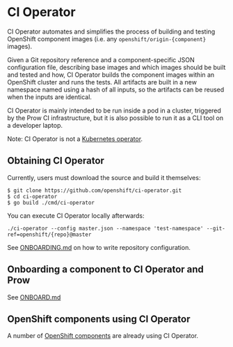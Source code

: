 # CI Operator

CI Operator automates and simplifies the process of building and testing
OpenShift component images (i.e. any `openshift/origin-{component}` images).

Given a Git repository reference and a component-specific JSON configuration
file, describing base images and which images should be built and tested and
how, CI Operator builds the component images within an OpenShift cluster and
runs the tests. All artifacts are built in a new namespace named using a hash of
all inputs, so the artifacts can be reused when the inputs are identical.

CI Operator is mainly intended to be run inside a pod in a cluster, triggered by
the Prow CI infrastructure, but it is also possible to run it as a CLI tool on a
developer laptop.

Note: CI Operator is not a [Kubernetes operator](https://coreos.com/operators/).

## Obtaining CI Operator

Currently, users must download the source and build it themselves:

```
$ git clone https://github.com/openshift/ci-operator.git
$ cd ci-operator
$ go build ./cmd/ci-operator
```

You can execute CI Operator locally afterwards:

```
./ci-operator --config master.json --namespace 'test-namespace' --git-ref=openshift/{repo}@master
```

See [ONBOARDING.md](ONBOARDING.md#config.json) on how to write repository
configuration.

## Onboarding a component to CI Operator and Prow

See [ONBOARD.md](ONBOARD.md)

## OpenShift components using CI Operator

A number of [OpenShift
components](https://github.com/openshift/release/tree/master/ci-operator/config)
are already using CI Operator.
